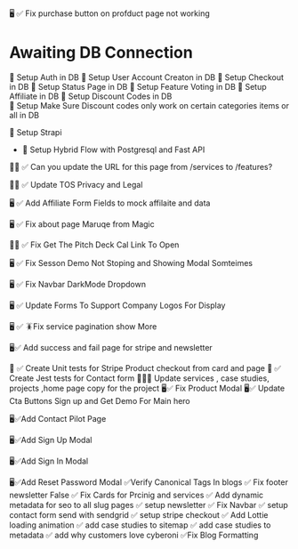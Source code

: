 

🖥️ ✅   Fix purchase button on profduct page not working

# Awaiting DB Connection
📼 Setup Auth in DB
📼 Setup User Account Creaton in DB
📼 Setup Checkout in DB
📼 Setup Status Page in DB 
📼 Setup Feature Voting in DB
📼 Setup Affiliate in DB
📼 Setup Discount Codes in DB       
📼 Setup Make Sure Discount codes only work on certain categories items or all  in DB

📼 Setup Strapi

+ 📼 Setup Hybrid Flow with Postgresql and Fast API

🧑‍💼 ✅ Can you update the URL for this page from /services to /features?

🧑‍💼 ✅ Update TOS Privacy and Legal 

🖥️ ✅   Add Affiliate Form Fields  to mock affilaite and data

🖥️ ✅ Fix about page Maruqe from Magic 

🧑‍💼 ✅ Fix Get The Pitch Deck Cal Link To Open 

🖥️ ✅ Fix Sesson Demo Not Stoping and Showing Modal Somteimes

🖥️ ✅ Fix Navbar DarkMode Dropdown

🖥️ ✅ Update Forms To Support Company Logos For Display

🖥️ ✅ 🪳Fix service pagination show More 

🖥️✅ Add  success and fail page for stripe and newsletter

🧪 ✅ Create Unit tests for Stripe Product checkout from card and page
🧪 ✅  Create Jest  tests for Contact form
🧑‍💼✅ Update services , case studies, projects ,home page copy for the project
🖥️✅ Fix Product Modal 
🖥️✅  Update Cta Buttons Sign up  and Get Demo  For Main hero

🖥️✅Add Contact Pilot Page

🖥️✅Add Sign Up Modal

🖥️✅Add Sign In Modal

🖥️✅Add Reset Password Modal 
✅Verify Canonical Tags In blogs
✅ Fix footer newsletter False
✅ Fix Cards for Prcinig and services
✅ Add dynamic metadata for seo to all slug pages
✅ setup newsletter
✅ Fix Navbar
✅ setup contact form send with sendgrid
✅ setup stripe checkout
✅ Add Lottie loading animation
✅ add case studies to sitemap
✅ add case studies to metadata
✅ add why customers love cyberoni
✅Fix Blog Formatting



